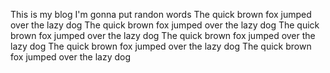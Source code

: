This is my blog I'm gonna put randon words
The quick brown fox jumped over the lazy dog The quick brown fox jumped over the lazy dog The quick brown fox jumped over the lazy dog
The quick brown fox jumped over the lazy dog The quick brown fox jumped over the lazy dog The quick brown fox jumped over the lazy dog
